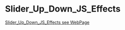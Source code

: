 # Slider_Up_Down_JS_Effects

[Slider_Up_Down_JS_Effects see WebPage]( https://ray-nura.github.io/Slider_Up_Down_JS_Effects/)
